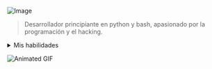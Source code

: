 ![Image](https://c4.wallpaperflare.com/wallpaper/670/229/280/anime-tengen-toppa-gurren-lagann-simon-tengen-toppa-gurren-lagann-wallpaper-preview.jpg)


> Desarrollador principiante en python y bash, apasionado por la programación y el hacking. 

<details>
  <summary>Mis habilidades</summary>

[![Python](https://www.svgrepo.com/show/376344/python.svg) 

[![Bash]()

</details>

![Animated GIF](https://giffiles.alphacoders.com/149/149242.gif)